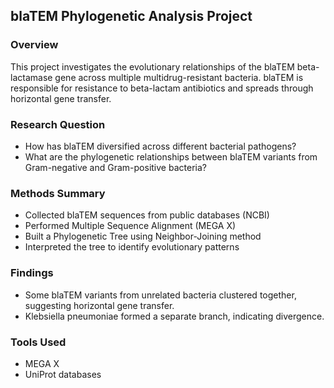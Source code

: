 ## blaTEM Phylogenetic Analysis Project

### Overview
This project investigates the evolutionary relationships of the blaTEM beta-lactamase gene across multiple multidrug-resistant bacteria. blaTEM is responsible for resistance to beta-lactam antibiotics and spreads through horizontal gene transfer.

### Research Question
-	How has blaTEM diversified across different bacterial pathogens?
-	What are the phylogenetic relationships between blaTEM variants from Gram-negative and Gram-positive bacteria?

### Methods Summary
-	Collected blaTEM sequences from public databases (NCBI)
-	Performed Multiple Sequence Alignment (MEGA X)
-	Built a Phylogenetic Tree using Neighbor-Joining method
-	Interpreted the tree to identify evolutionary patterns

### Findings
-	Some blaTEM variants from unrelated bacteria clustered together, suggesting horizontal gene transfer.
-	Klebsiella pneumoniae formed a separate branch, indicating divergence.

### Tools Used
-	MEGA X
-	UniProt databases
